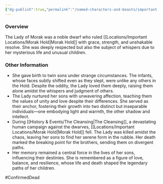 ```yaml
---
{"dg-publish":true,"permalink":"/named-characters-and-beasts/important-characters/lady-of-morak/","tags":["NPC"],"updated":"2025-05-27T10:57:24.048+01:00"}
---
```



### Overview 
The Lady of Morak was a noble dwarf who ruled [[Locations/Important Locations/Morak Hold\|Morak Hold]] with grace, strength, and unshakable resolve. She was deeply respected but also the subject of whispers due to her mysterious life and unusual children.

### Other Information
- She gave birth to twin sons under strange circumstances. The infants, whose faces subtly shifted even as they slept, were unlike any others in the Hold. Despite the oddity, the Lady loved them deeply, raising them alone amidst the whispers and judgment of others.
- The Lady nurtured her sons with unwavering affection, teaching them the values of unity and love despite their differences. She served as their anchor, fostering their growth into two distinct but inseparable individuals—one embodying light and warmth, the other shadow and intellect.
- During [[History & Events/The Cleansing\|The Cleansing]], a devastating human campaign against the dwarves, [[Locations/Important Locations/Morak Hold\|Morak Hold]] fell. The Lady was killed amidst the chaos, leaving her sons to find her serene form in the rubble. Her death marked the breaking point for the brothers, sending them on divergent paths.
- Her memory remained a central force in the lives of her sons, influencing their destinies. She is remembered as a figure of love, balance, and resilience, whose life and death shaped the legendary paths of her children.

#ConfirmedDead